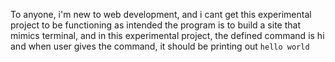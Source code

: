 To anyone, i'm new to web development, and i cant get this experimental project to be functioning as intended
the program is to build a site that mimics terminal, and in this experimental project, the defined command is hi 
and when user gives the command, it should be printing out ```hello world```
